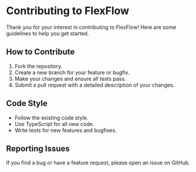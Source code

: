 # Contributing to FlexFlow

Thank you for your interest in contributing to FlexFlow! Here are some guidelines to help you get started.

## How to Contribute
1. Fork the repository.
2. Create a new branch for your feature or bugfix.
3. Make your changes and ensure all tests pass.
4. Submit a pull request with a detailed description of your changes.

## Code Style
- Follow the existing code style.
- Use TypeScript for all new code.
- Write tests for new features and bugfixes.

## Reporting Issues
If you find a bug or have a feature request, please open an issue on GitHub.
